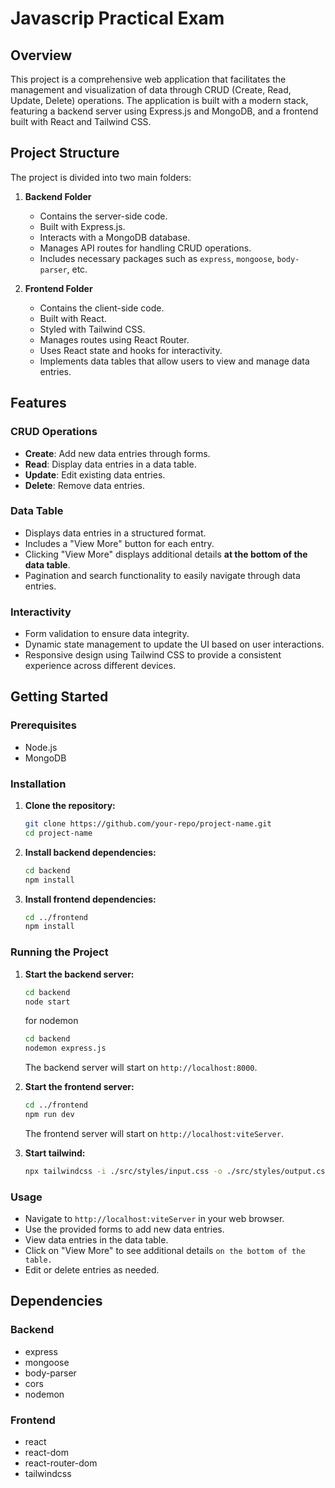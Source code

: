 # Javascrip Practical Exam

## Overview

This project is a comprehensive web application that facilitates the management and visualization of data through CRUD (Create, Read, Update, Delete) operations. The application is built with a modern stack, featuring a backend server using Express.js and MongoDB, and a frontend built with React and Tailwind CSS.

## Project Structure

The project is divided into two main folders:

1. **Backend Folder**
   - Contains the server-side code.
   - Built with Express.js.
   - Interacts with a MongoDB database.
   - Manages API routes for handling CRUD operations.
   - Includes necessary packages such as `express`, `mongoose`, `body-parser`, etc.

2. **Frontend Folder**
   - Contains the client-side code.
   - Built with React.
   - Styled with Tailwind CSS.
   - Manages routes using React Router.
   - Uses React state and hooks for interactivity.
   - Implements data tables that allow users to view and manage data entries.

## Features

### CRUD Operations
- **Create**: Add new data entries through forms.
- **Read**: Display data entries in a data table.
- **Update**: Edit existing data entries.
- **Delete**: Remove data entries.

### Data Table
- Displays data entries in a structured format.
- Includes a "View More" button for each entry.
- Clicking "View More" displays additional details **at the bottom of the data table**.
- Pagination and search functionality to easily navigate through data entries.

### Interactivity
- Form validation to ensure data integrity.
- Dynamic state management to update the UI based on user interactions.
- Responsive design using Tailwind CSS to provide a consistent experience across different devices.

## Getting Started

### Prerequisites
- Node.js
- MongoDB

### Installation

1. **Clone the repository:**
   ```bash
   git clone https://github.com/your-repo/project-name.git
   cd project-name
   ```

2. **Install backend dependencies:**
   ```bash
   cd backend
   npm install
   ```

3. **Install frontend dependencies:**
   ```bash
   cd ../frontend
   npm install
   ```

### Running the Project

1. **Start the backend server:**
   ```bash
   cd backend
   node start
   ```
   for nodemon
   ```bash
   cd backend
   nodemon express.js
   ```

   The backend server will start on `http://localhost:8000`.

2. **Start the frontend server:**
   ```bash
   cd ../frontend
   npm run dev
   ```

   The frontend server will start on `http://localhost:viteServer`.

2. **Start tailwind:**
   ```bash
   npx tailwindcss -i ./src/styles/input.css -o ./src/styles/output.css --watch
   ```

### Usage

- Navigate to `http://localhost:viteServer` in your web browser.
- Use the provided forms to add new data entries.
- View data entries in the data table.
- Click on "View More" to see additional details `on the bottom of the table.`
- Edit or delete entries as needed.

## Dependencies

### Backend
- express
- mongoose
- body-parser
- cors
- nodemon

### Frontend
- react
- react-dom
- react-router-dom
- tailwindcss



